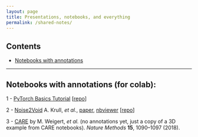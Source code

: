 ```yaml
---
layout: page
title: Presentations, notebooks, and everything
permalink: /shared-notes/
---
```



## Contents

- [Notebooks with annotations](#notebooks-with-annotations)

---

## Notebooks with annotations (for colab):
1 - [PyTorch Basics Tutorial](https://colab.research.google.com/github/mshagirov/mshagirov.github.io/blob/master/_notebooks/ML_journal_club_01.ipynb) [[repo](/_notebooks/ML_journal_club_01.ipynb)]

2 - [Noise2Void](https://colab.research.google.com/github/mshagirov/mshagirov.github.io/blob/master/_notebooks/N2V_2D_example_combined.ipynb)  A. Krull, _et al._,
[paper](https://arxiv.org/abs/1811.10980),
[nbviewer](https://nbviewer.jupyter.org/github/mshagirov/mshagirov.github.io/blob/master/_notebooks/N2V_2D_example_combined.ipynb)
[[repo](https://github.com/mshagirov/mshagirov.github.io/blob/master/_notebooks/N2V_2D_example_combined.ipynb)]

3 - [CARE](https://colab.research.google.com/github/mshagirov/mshagirov.github.io/blob/master/_notebooks/care_example_denoising3D.ipynb) by M. Weigert, _et al._ (no annotations yet, just a copy of a 3D example from CARE notebooks). _Nature Methods_ __15__, 1090–1097 (2018).
